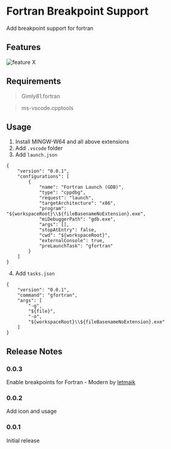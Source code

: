 # Fortran Breakpoint Support 

Add breakpoint support for fortran

## Features

![feature X](https://github.com/ekibun/FortranBreaker/blob/master/screenshot.png?raw=true)

## Requirements

> Gimly81.fortran

> ms-vscode.cpptools

## Usage

1. Install MINGW-W64 and all above extensions
2. Add ```.vscode``` folder
3. Add ```launch.json```
```
{
    "version": "0.0.1",
    "configurations": [
        {
            "name": "Fortran Launch (GDB)",
            "type": "cppdbg",
            "request": "launch",
            "targetArchitecture": "x86",
            "program": "${workspaceRoot}\\${fileBasenameNoExtension}.exe",
            "miDebuggerPath": "gdb.exe",
            "args": [],
            "stopAtEntry": false,
            "cwd": "${workspaceRoot}",
            "externalConsole": true,
            "preLaunchTask": "gfortran"
        }
    ]
}
```
4. Add ```tasks.json```
```
{
    "version": "0.0.1",
    "command": "gfortran",
    "args": [
        "-g",
        "${file}",
        "-o",
        "${workspaceRoot}\\${fileBasenameNoExtension}.exe"
    ]
}
```

## Release Notes

### 0.0.3

Enable breakpoints for Fortran - Modern by [letmaik](https://github.com/letmaik)

### 0.0.2

Add icon and usage

### 0.0.1

Initial release
